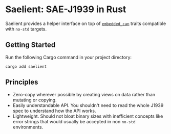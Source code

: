 # Saelient: SAE-J1939 in Rust

Saelient provides a helper interface on top of [`embedded_can`](https://crates.io/crates/embedded-can) traits compatible with `no-std` targets.

## Getting Started

Run the following Cargo command in your project directory:

```shell
cargo add saelient
```

## Principles

- Zero-copy wherever possible by creating views on data rather than mutating or copying.
- Easily understandable API. You shouldn't need to read the whole J1939 spec to understand how the API works.
- Lightweight. Should not bloat binary sizes with inefficient concepts like error strings that would usually be accepted in non `no-std` environments.

